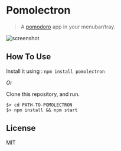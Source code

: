 Pomolectron
==============

> A [pomodoro](https://en.wikipedia.org/wiki/Pomodoro_Technique) app in your menubar/tray.

![screenshot](https://raw.githubusercontent.com/amitmerchant1990/pomolectron/master/res/pomodoro.PNG)

## How To Use

Install it using : `npm install pomolectron`

*Or*

Clone this repository, and run.

```
$> cd PATH-TO-POMOLECTRON
$> npm install && npm start
```

## License

MIT
